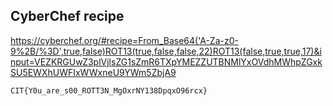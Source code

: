 ## CyberChef recipe

https://cyberchef.org/#recipe=From_Base64('A-Za-z0-9%2B/%3D',true,false)ROT13(true,false,false,22)ROT13(false,true,true,17)&input=VEZKRGUwZ3plVjlsZG1sZmR6TXpYMEZZUTBNMlYxOVdhMWhpZGxkSU5EWXhUWFIxWWxneU9YWm5ZbjA9


``CIT{Y0u_are_s00_ROTT3N_MgOxrNY138DpqxO96rcx}``
